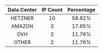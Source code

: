 | Data Center | IP Count | Percentage |
|:------------:|:--------:|:-----------:|
| HETZNER | 10 | 58.82% |
| AMAZON | 3 | 17.65% |
| OVH | 2 | 11.76% |
| OTHER | 2 | 11.76% |